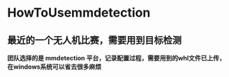 ﻿# HowToUsemmdetection
## 最近的一个无人机比赛，需要用到目标检测
**团队选择的是 mmdetection 平台，记录配置过程，需要用到的whl文件已上传，在windows系统可以省去很多麻烦**
